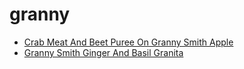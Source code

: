 # granny

 * [Crab Meat And Beet Puree On Granny Smith Apple](index/c/crab-meat-and-beet-puree-on-granny-smith-apple-101190.json)
 * [Granny Smith Ginger And Basil Granita](index/g/granny-smith-ginger-and-basil-granita-108373.json)
